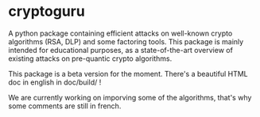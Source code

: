 # cryptoguru
A python package containing efficient attacks on well-known crypto algorithms (RSA, DLP) and some factoring tools.
This package is mainly intended for educational purposes, as a state-of-the-art overview of existing attacks on pre-quantic crypto algorithms.

This package is a beta version for the moment.
There's a beautiful HTML doc in english in doc/build/ !

We are currently working on imporving some of the algorithms, that's why some comments are still in french.
